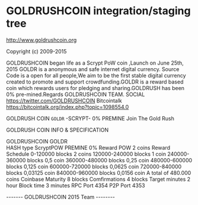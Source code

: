 GOLDRUSHCOIN integration/staging tree
================================

http://www.goldrushcoin.org

Copyright (c) 2009-2015

GOLDRUSHCOIN began life as a Scrypt PoW coin ,Launch on June 25th, 2015 GOLDR is a anonymous and safe internet digital currency. Source Code is a open for all people,We aim to be the first stable digital currency created to promote and support crowdfunding.GOLDR is a reward based coin which rewards users for pledging and sharing.GOLDRUSH has been 0% pre-mined.Regards GOLDRUSHCOIN TEAM.
SOCIAL
https://twitter.com/GOLDRUSHCOIN
Bitcointalk
https://bitcointalk.org/index.php?topic=1098554.0

GOLDRUSH COIN `GOLDR` -SCRYPT- 0% PREMINE Join The Gold Rush


GOLDRUSH COIN INFO & SPECIFICATION 

GOLDRUSHCOIN GOLDR   
HASH type   ScryptPOW
PREMINE 0%
Reward POW    2 coins
Reward Schedule
0-120000 blocks 2 coins
120000-240000 blocks 1 coin
240000-360000 blocks 0,5 coin
360000-480000 blocks 0,25 coin
480000-600000 blocks 0,125 coin
600000-720000 blocks 0,0625 coin
720000-840000 blocks 0,03125 coin
840000-960000 blocks 0,0156 coin
A total of    480.000 coins
Coinbase Maturity 8 blocks
Comfirmations   4 blocks
Target minutes   2 hour
Block time   3 minutes
RPC Port   4354
P2P Port   4353

------- GOLDRUSHCOIN 2015 Team --------
